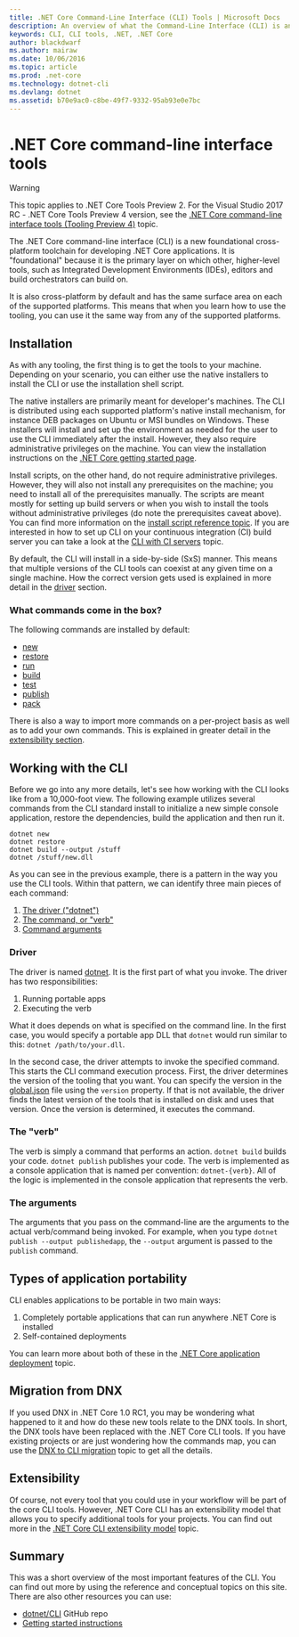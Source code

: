 ```yaml
---
title: .NET Core Command-Line Interface (CLI) Tools | Microsoft Docs
description: An overview of what the Command-Line Interface (CLI) is and its main features
keywords: CLI, CLI tools, .NET, .NET Core
author: blackdwarf
ms.author: mairaw
ms.date: 10/06/2016
ms.topic: article
ms.prod: .net-core
ms.technology: dotnet-cli
ms.devlang: dotnet
ms.assetid: b70e9ac0-c8be-49f7-9332-95ab93e0e7bc
---
```


# .NET Core command-line interface tools

> [!WARNING]
> This topic applies to .NET Core Tools Preview 2. For the  Visual Studio 2017 RC - .NET Core Tools Preview 4 version,
> see the [.NET Core command-line interface tools (Tooling Preview 4)](../preview3/tools/index.md) topic.

The .NET Core command-line interface (CLI) is a new foundational cross-platform toolchain for developing 
.NET Core applications. It is "foundational" because it is the primary layer on which other, 
higher-level tools, such as Integrated Development Environments (IDEs), editors and 
build orchestrators can build on. 

It is also cross-platform by default and has the same surface area on each of the supported platforms. This means that
when you learn how to use the tooling, you can use it the same way from any of the supported platforms. 

## Installation
As with any tooling, the first thing is to get the tools to your machine. Depending on your scenario, you can either 
use the native installers to install the CLI or use the installation shell script.

The native installers are primarily meant for developer's machines. The CLI is distributed using each supported platform's 
native install mechanism, for instance DEB packages on Ubuntu or MSI bundles on Windows. These installers will install 
and set up the environment as needed for the user to use the CLI immediately after the install. However, they also 
require administrative privileges on the machine. You can view the installation instructions on the
[.NET Core getting started page](https://aka.ms/dotnetcoregs).

Install scripts, on the other hand, do not require administrative privileges. However, they will also not install any 
prerequisites on the machine; you need to install all of the prerequisites manually. The scripts are meant mostly for 
setting up build servers or when you wish to install the tools without administrative privileges (do note the prerequisites 
caveat above). You can find more information on the [install script reference topic](dotnet-install-script.md). If you are 
interested in how to set up CLI on your continuous integration (CI) build server you can take a look at the 
[CLI with CI servers](using-ci-with-cli.md) topic. 

By default, the CLI will install in a side-by-side (SxS) manner. This means that multiple versions of the CLI tools 
can coexist at any given time on a single machine. How the correct version gets used is explained in more detail in 
the [driver](#driver) section. 

### What commands come in the box?
The following commands are installed by default:

* [new](dotnet-new.md)
* [restore](dotnet-restore.md)
* [run](dotnet-run.md)
* [build](dotnet-build.md)
* [test](dotnet-test.md)
* [publish](dotnet-publish.md)
* [pack](dotnet-pack.md)

There is also a way to import more commands on a per-project basis as well as to add your own commands. This is 
explained in greater detail in the [extensibility section](#extensibility). 

## Working with the CLI

Before we go into any more details, let's see how working with the CLI looks like from a 10,000-foot view. 
The following example utilizes several commands from the CLI standard install to initialize a new simple console application, 
restore the dependencies, build the application and then run it. 

```console
dotnet new
dotnet restore
dotnet build --output /stuff
dotnet /stuff/new.dll
```

As you can see in the previous example, there is a pattern in the way you use the CLI tools. Within that pattern, we can 
identify three main pieces of each command:

1. [The driver ("dotnet")](#driver)
2. [The command, or "verb"](#the-verb)
3. [Command arguments](#the-arguments)

### Driver
The driver is named [dotnet](dotnet.md). It is the first part of what you invoke. The driver has two responsibilities:

1. Running portable apps
2. Executing the verb

What it does depends on what is specified on the command line. In the first case, you would 
specify a portable app DLL that `dotnet` would run similar to this: `dotnet /path/to/your.dll`. 

In the second case, the driver attempts to invoke the specified command. This starts the CLI command execution 
process. First, the driver determines the version of the tooling that you want. You can specify the version in the 
[global.json](global-json.md) file using the `version` property. If that is not available, the driver finds the latest version
of the tools that is installed on disk and uses that version. Once the version is determined, it executes the 
command. 

### The "verb"
The verb is simply a command that performs an action. `dotnet build` builds your code. `dotnet publish` publishes 
your code. The verb is implemented as a console application that is named per convention: `dotnet-{verb}`. All of the 
logic is implemented in the console application that represents the verb. 

### The arguments
The arguments that you pass on the command-line are the arguments to the actual verb/command being invoked. 
For example, when you type `dotnet publish --output publishedapp`, the `--output` argument is passed to the 
`publish` command. 

## Types of application portability
CLI enables applications to be portable in two main ways:

1. Completely portable applications that can run anywhere .NET Core is installed
2. Self-contained deployments

You can learn more about both of these in the [.NET Core application deployment](../deploying/index.md) topic. 

## Migration from DNX
If you used DNX in .NET Core 1.0 RC1, you may be wondering what happened to it and how do these new tools
relate to the DNX tools. In short, the DNX tools have been replaced with the .NET Core CLI tools. 
If you have existing projects or are just wondering how the commands map, you
can use the [DNX to CLI migration](../migrating-from-dnx.md) topic to get all the details. 

## Extensibility
Of course, not every tool that you could use in your workflow will be part of the core CLI tools. However, .NET Core 
CLI has an extensibility model that allows you to specify additional tools for your projects. You can find out more 
in the [.NET Core CLI extensibility model](extensibility.md) topic.

## Summary
This was a short overview of the most important features of the CLI. You can find out more by using the reference and 
conceptual topics on this site. There are also other resources you can use:
* [dotnet/CLI](https://github.com/dotnet/cli/) GitHub repo
* [Getting started instructions](https://aka.ms/dotnetcoregs/)

